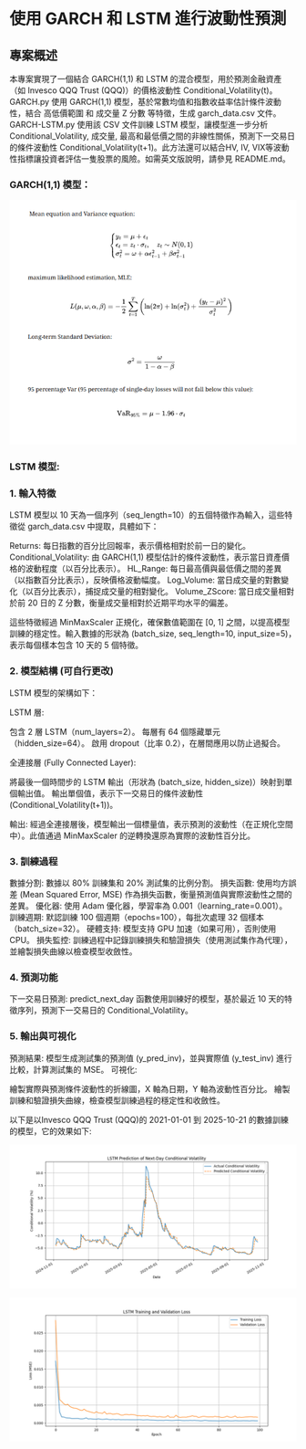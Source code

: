 # 使用 GARCH 和 LSTM 進行波動性預測

## 專案概述

本專案實現了一個結合 GARCH(1,1) 和 LSTM 的混合模型，用於預測金融資產（如 Invesco QQQ Trust (QQQ)）的價格波動性 Conditional_Volatility(t)。GARCH.py 使用 GARCH(1,1) 模型，基於常數均值和指數收益率估計條件波動性，結合 高低價範圍 和 成交量 Z 分數 等特徵，生成 garch_data.csv 文件。GARCH-LSTM.py 使用該 CSV 文件訓練 LSTM 模型，讓模型進一步分析Conditional_Volatility, 成交量, 最高和最低價之間的非線性關係，預測下一交易日的條件波動性 Conditional_Volatility(t+1)。此方法還可以結合HV, IV, VIX等波動性指標讓投資者評估一隻股票的風險。如需英文版說明，請參見 README.md。

### GARCH(1,1) 模型：

![GARCH(1,1) 模型公式](figue/GARCH_equation.png)


### LSTM 模型:

### 1. 輸入特徵

LSTM 模型以 10 天為一個序列（seq_length=10）的五個特徵作為輸入，這些特徵從 garch_data.csv 中提取，具體如下：

Returns: 每日指數的百分比回報率，表示價格相對於前一日的變化。
Conditional_Volatility: 由 GARCH(1,1) 模型估計的條件波動性，表示當日資產價格的波動程度（以百分比表示）。
HL_Range: 每日最高價與最低價之間的差異（以指數百分比表示），反映價格波動幅度。
Log_Volume: 當日成交量的對數變化（以百分比表示），捕捉成交量的相對變化。
Volume_ZScore: 當日成交量相對於前 20 日的 Z 分數，衡量成交量相對於近期平均水平的偏差。

這些特徵經過 MinMaxScaler 正規化，確保數值範圍在 [0, 1] 之間，以提高模型訓練的穩定性。輸入數據的形狀為 (batch_size, seq_length=10, input_size=5)，表示每個樣本包含 10 天的 5 個特徵。

### 2. 模型結構 (可自行更改)

LSTM 模型的架構如下：

LSTM 層:

包含 2 層 LSTM（num_layers=2）。
每層有 64 個隱藏單元（hidden_size=64）。
啟用 dropout（比率 0.2），在層間應用以防止過擬合。

全連接層 (Fully Connected Layer):

將最後一個時間步的 LSTM 輸出（形狀為 (batch_size, hidden_size)）映射到單個輸出值。
輸出單個值，表示下一交易日的條件波動性 (Conditional_Volatility(t+1))。

輸出: 經過全連接層後，模型輸出一個標量值，表示預測的波動性（在正規化空間中）。此值通過 MinMaxScaler 的逆轉換還原為實際的波動性百分比。

### 3. 訓練過程

數據分割: 數據以 80% 訓練集和 20% 測試集的比例分割。
損失函數: 使用均方誤差 (Mean Squared Error, MSE) 作為損失函數，衡量預測值與實際波動性之間的差異。
優化器: 使用 Adam 優化器，學習率為 0.001（learning_rate=0.001）。
訓練週期: 默認訓練 100 個週期（epochs=100），每批次處理 32 個樣本（batch_size=32）。
硬體支持: 模型支持 GPU 加速（如果可用），否則使用 CPU。
損失監控: 訓練過程中記錄訓練損失和驗證損失（使用測試集作為代理），並繪製損失曲線以檢查模型收斂性。

### 4. 預測功能

下一交易日預測: predict_next_day 函數使用訓練好的模型，基於最近 10 天的特徵序列，預測下一交易日的 Conditional_Volatility。

### 5. 輸出與可視化

預測結果: 模型生成測試集的預測值 (y_pred_inv)，並與實際值 (y_test_inv) 進行比較，計算測試集的 MSE。
可視化:

繪製實際與預測條件波動性的折線圖，X 軸為日期，Y 軸為波動性百分比。
繪製訓練和驗證損失曲線，檢查模型訓練過程的穩定性和收斂性。

以下是以Invesco QQQ Trust (QQQ)的 2021-01-01 到 2025-10-21 的數據訓練的模型，它的效果如下:

![performance1](figue/performance1.png)

![performance2](figue/performance2.png)


